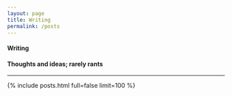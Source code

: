 ```yaml
---
layout: page
title: Writing
permalink: /posts
---
```



<h4 class="uk-text-large uk-text-light uk-margin-remove-bottom">
    Writing
</h4>
<h4 class="uk-text-lighter uk-margin-remove-top">
    Thoughts and ideas; rarely rants
</h4>
<hr class="uk-divider-small">

{% include posts.html full=false limit=100 %}